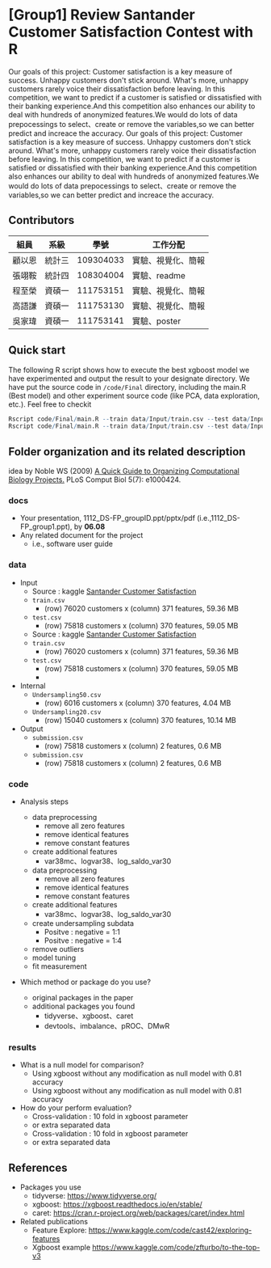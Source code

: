# [Group1] Review Santander Customer Satisfaction Contest with R
Our goals of this project:
Customer satisfaction is a key measure of success. Unhappy customers don't stick around. What's more, unhappy customers rarely voice their dissatisfaction before leaving.
In this competition, we want to predict if a customer is satisfied or dissatisfied with their banking experience.And this competition also enhances our ability to deal with hundreds of anonymized features.We would do lots of data prepocessings to select、create or remove the variables,so we can better predict and increace the accuracy.
Our goals of this project:
Customer satisfaction is a key measure of success. Unhappy customers don't stick around. What's more, unhappy customers rarely voice their dissatisfaction before leaving.
In this competition, we want to predict if a customer is satisfied or dissatisfied with their banking experience.And this competition also enhances our ability to deal with hundreds of anonymized features.We would do lots of data prepocessings to select、create or remove the variables,so we can better predict and increace the accuracy.
## Contributors
|組員|系級|學號|工作分配|
|-|-|-|-|
|顧以恩|統計三|109304033|實驗、視覺化、簡報|
|張翊鞍|統計四|108304004|實驗、readme|
|程至榮|資碩一|111753151|實驗、視覺化、簡報|
|高語謙|資碩一|111753130|實驗、視覺化、簡報|
|吳家瑋|資碩一|111753141|實驗、poster|

## Quick start
The following R script shows how to execute the best xgboost model we have experimented and output the result to your designate directory. We have put the source code in `/code/Final` directory, including the main.R (Best model) and other experiment source code (like PCA, data exploration, etc.). Feel free to checkit
```R
Rscript code/Final/main.R --train data/Input/train.csv --test data/Input/test.csv --predict data/Output/submission.csv
Rscript code/Final/main.R --train data/Input/train.csv --test data/Input/test.csv --predict data/Output/submission.csv
```

## Folder organization and its related description
idea by Noble WS (2009) [A Quick Guide to Organizing Computational Biology Projects.](https://journals.plos.org/ploscompbiol/article?id=10.1371/journal.pcbi.1000424) PLoS Comput Biol 5(7): e1000424.

### docs
* Your presentation, 1112_DS-FP_groupID.ppt/pptx/pdf (i.e.,1112_DS-FP_group1.ppt), by **06.08**
* Any related document for the project
  * i.e., software user guide

### data
* Input
  * Source : kaggle [Santander Customer Satisfaction](https://www.kaggle.com/c/santander-customer-satisfaction)
  * `train.csv`
    * (row) 76020 customers x (column) 371 features, 59.36 MB
  * `test.csv`
    * (row) 75818 customers x (column) 370 features, 59.05 MB
  * Source : kaggle [Santander Customer Satisfaction](https://www.kaggle.com/c/santander-customer-satisfaction)
  * `train.csv`
    * (row) 76020 customers x (column) 371 features, 59.36 MB
  * `test.csv`
    * (row) 75818 customers x (column) 370 features, 59.05 MB
    * 
* Internal
  * `Undersampling50.csv`
    *  (row) 6016 customers x (column) 370 features, 4.04 MB
  * `Undersampling20.csv`
    *  (row) 15040 customers x (column) 370 features, 10.14 MB
* Output
  * `submission.csv`
    * (row) 75818 customers x (column) 2 features, 0.6 MB
  * `submission.csv`
    * (row) 75818 customers x (column) 2 features, 0.6 MB

### code
* Analysis steps
  * data preprocessing
    * remove all zero features
    * remove identical features
    * remove constant features
  * create additional features
    * var38mc、logvar38、log_saldo_var30 
  * data preprocessing
    * remove all zero features
    * remove identical features
    * remove constant features
  * create additional features
    * var38mc、logvar38、log_saldo_var30 
  * create undersampling subdata
    * Positve : negative = 1:1
    * Positve : negative = 1:4
  * remove outliers
  * model tuning
  * fit measurement

* Which method or package do you use? 
  * original packages in the paper
  * additional packages you found
    * tidyverse、xgboost、caret
    * devtools、imbalance、pROC、DMwR

### results
* What is a null model for comparison?
  * Using xgboost without any modification as null model with 0.81 accuracy
  * Using xgboost without any modification as null model with 0.81 accuracy
* How do your perform evaluation?
  * Cross-validation : 10 fold in xgboost parameter
  * or extra separated data
  * Cross-validation : 10 fold in xgboost parameter
  * or extra separated data

## References
* Packages you use
  * tidyverse: https://www.tidyverse.org/
  * xgboost: https://xgboost.readthedocs.io/en/stable/
  * caret: https://cran.r-project.org/web/packages/caret/index.html
* Related publications 
  * Feature Explore: https://www.kaggle.com/code/cast42/exploring-features
  * Xgboost example https://www.kaggle.com/code/zfturbo/to-the-top-v3

